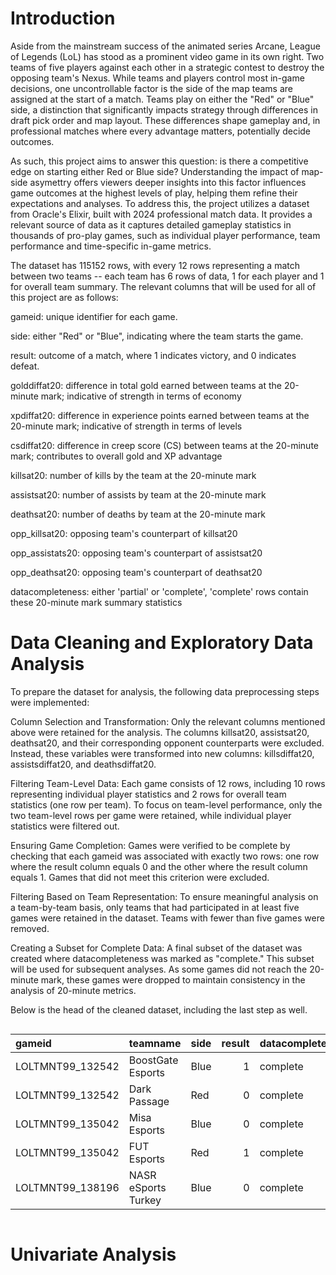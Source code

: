 # Introduction

Aside from the mainstream success of the animated series Arcane, League of Legends (LoL) has stood as a prominent video game in its own right. Two teams of five players against each other in a strategic contest to destroy the opposing team's Nexus. While teams and players control most in-game decisions, one uncontrollable factor is the side of the map teams are assigned at the start of a match.  Teams play on either the "Red" or "Blue" side, a distinction that significantly impacts strategy through differences in draft pick order and map layout. These differences shape gameplay and, in professional matches where every advantage matters, potentially decide outcomes. 

As such, this project aims to answer this question: is there a competitive edge on starting either Red or Blue side? Understanding the impact of map-side asymettry offers viewers deeper insights into this factor influences game outcomes at the highest levels of play, helping them refine their expectations and analyses. To address this, the project utilizes a dataset from Oracle's Elixir, built with 2024 professional match data. It provides a relevant source of data as it captures detailed gameplay statistics in thousands of pro-play games, such as individual player performance, team performance and time-specific in-game metrics.

The dataset has 115152 rows, with every 12 rows representing a match between two teams -- each team has 6 rows of data, 1 for each player and 1 for overall team summary. The relevant columns that will be used for all of this project are as follows:

gameid: unique identifier for each game.

side: either "Red" or "Blue", indicating where the team starts the game.  

result: outcome of a match, where 1 indicates victory, and 0 indicates defeat.

golddiffat20: difference in total gold earned between teams at the 20-minute mark; indicative of strength in terms of economy

xpdiffat20: difference in experience points earned between teams at the 20-minute mark; indicative of strength in terms of levels

csdiffat20: difference in creep score (CS) between teams at the 20-minute mark; contributes to overall gold and XP advantage

killsat20: number of kills by the team at the 20-minute mark

assistsat20: number of assists by team at the 20-minute mark

deathsat20: number of deaths by team at the 20-minute mark

opp_killsat20: opposing team's counterpart of killsat20

opp_assistats20: opposing team's counterpart of assistsat20

opp_deathsat20: opposing team's counterpart of deathsat20

datacompleteness: either 'partial' or 'complete', 'complete' rows contain these 20-minute mark summary statistics


# Data Cleaning and Exploratory Data Analysis

To prepare the dataset for analysis, the following data preprocessing steps were implemented:

Column Selection and Transformation:
    Only the relevant columns mentioned above were retained for the analysis. The columns killsat20, assistsat20, deathsat20, and their corresponding opponent counterparts were excluded. Instead, these variables were transformed into new columns: killsdiffat20, assistsdiffat20, and deathsdiffat20.

Filtering Team-Level Data:
    Each game consists of 12 rows, including 10 rows representing individual player statistics and 2 rows for overall team statistics (one row per team). To focus on team-level performance, only the two team-level rows per game were retained, while individual player statistics were filtered out.

Ensuring Game Completion:
    Games were verified to be complete by checking that each gameid was associated with exactly two rows: one row where the result column equals 0 and the other where the result column equals 1. Games that did not meet this criterion were excluded.

Filtering Based on Team Representation:
    To ensure meaningful analysis on a team-by-team basis, only teams that had participated in at least five games were retained in the dataset. Teams with fewer than five games were removed.

Creating a Subset for Complete Data:
    A final subset of the dataset was created where datacompleteness was marked as "complete." This subset will be used for subsequent analyses. As some games did not reach the 20-minute mark, these games were dropped to maintain consistency in the analysis of 20-minute metrics.

Below is the head of the cleaned dataset, including the last step as well.

<div style="overflow-x: auto;">

| gameid           | teamname            | side   |   result | datacompleteness   |   golddiffat20 |   xpdiffat20 |   csdiffat20 |   killsdiffat20 |   assistsdiffat20 |   deathsdiffat20 |
|:-----------------|:--------------------|:-------|---------:|:-------------------|---------------:|-------------:|-------------:|----------------:|------------------:|-----------------:|
| LOLTMNT99_132542 | BoostGate Esports   | Blue   |        1 | complete           |           4248 |         2138 |           50 |               5 |                11 |               -5 |
| LOLTMNT99_132542 | Dark Passage        | Red    |        0 | complete           |          -4248 |        -2138 |          -50 |              -5 |               -11 |                5 |
| LOLTMNT99_135042 | Misa Esports        | Blue   |        0 | complete           |           1760 |         1394 |           66 |              -2 |                -4 |                2 |
| LOLTMNT99_135042 | FUT Esports         | Red    |        1 | complete           |          -1760 |        -1394 |          -66 |               2 |                 4 |               -2 |
| LOLTMNT99_138196 | NASR eSports Turkey | Blue   |        0 | complete           |           1969 |         -738 |          -16 |               4 |                 4 |               -4 |

</div>

# Univariate Analysis


